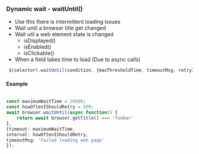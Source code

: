 ### Dynamic wait - waitUntil()

 - Use this there is intermittent loading issues
 - Wait until a browser title get changed
 - Wait util a web element state is changed
   - isDisplayed()
   - isEnabled()
   - isClickable()
 - When a field takes time to load (Due to async calls)

```ts
 $(selector).waitUntil(condition, {maxThresholdTime, timeoutMsg, retryInterval});
```

#### Example
```ts

const maximumWaitTime = 20000;
const howOftenIShouldRetry = 500;
await browser.waitUntil(async function() {
    return await browser.getTitle() === 'foobar'
}, 
{timeout: maximumWaitTime, 
interval: howOftenIShouldRetry, 
timeoutMsg: 'Failed loading web page'
});
```
